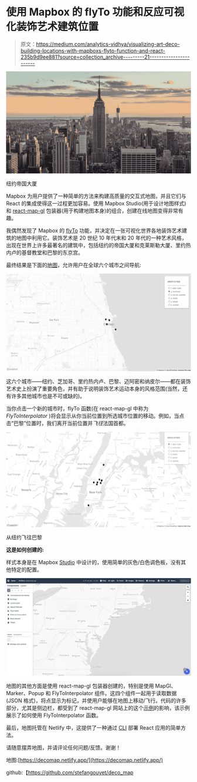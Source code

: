 # 使用 Mapbox 的 flyTo 功能和反应可视化装饰艺术建筑位置

> 原文：<https://medium.com/analytics-vidhya/visualizing-art-deco-building-locations-with-mapboxs-flyto-function-and-react-235b9d9ee881?source=collection_archive---------21----------------------->

![](img/31ff95a0e69d141fe2d1cc8ddf230ea6.png)

纽约帝国大厦

Mapbox 为用户提供了一种简单的方法来构建高质量的交互式地图，并且它们与 React 的集成使得这一过程更加容易。使用 Mapbox Studio(用于设计地图样式)和 [react-map-gl](https://github.com/visgl/react-map-gl) 包装器(用于构建地图本身)的组合，创建在线地图变得非常有趣。

我偶然发现了 Mapbox 的 [flyTo](https://docs.mapbox.com/mapbox-gl-js/example/flyto/) 功能，并决定在一张可视化世界各地装饰艺术建筑的地图中利用它。装饰艺术是 20 世纪 10 年代末和 20 年代的一种艺术风格，出现在世界上许多最著名的建筑中，包括纽约的帝国大厦和克莱斯勒大厦、里约热内卢的基督教堂和巴黎的东京宫。

最终结果是下面的[地图](https://decomap.netlify.app/)，允许用户在全球六个城市之间导航:

![](img/1d1a67ab8df55a802731962c6354dbd3.png)

这六个城市——纽约、芝加哥、里约热内卢、巴黎、迈阿密和纳皮尔——都在装饰艺术史上扮演了重要角色，并有助于说明装饰艺术运动本身的风格范围(当然，还有许多其他城市也是不可或缺的)。

当你点击一个新的城市时，flyTo 函数(在 react-map-gl 中称为 *FlyToInterpolator* )将会显示从你当前位置到所选城市位置的移动。例如，当点击“巴黎”位置时，我们离开当前位置并*飞往*法国首都。

![](img/c080b8b8e7fdee31d3e3e6432b979c04.png)

从纽约飞往巴黎

**这是如何创建的:**

样式本身是在 Mapbox [Studio](https://studio.mapbox.com/) 中设计的，使用简单的灰色/白色调色板，没有其他特定的配置。

![](img/954f1998f65118f72bde3989a80c2e53.png)

地图的其他方面是使用 react-map-gl 包装器创建的，特别是使用 MapGl、Marker、Popup 和 FlyToInterpolator 组件。这四个组件一起用于读取数据(JSON 格式)，将点显示为标记，并使用户能够在地图上移动/飞行。代码的许多部分，尤其是侧边栏，都受到了 react-map-gl 网站上的这个[示例](http://visgl.github.io/react-map-gl/examples/viewport-animation)的影响，该示例展示了如何使用 FlyToInterpolator 函数。

最后，地图托管在 Netlify 中，这提供了一种通过 [CLI](https://www.netlify.com/blog/2016/07/22/deploy-react-apps-in-less-than-30-seconds/) 部署 React 应用的简单方法。

请随意摆弄地图，并请评论任何问题/反馈。谢谢！

地图:[https://decomap.netlify.app/](https://decomap.netlify.app/)

github:【https://github.com/stefangouyet/deco_map 
